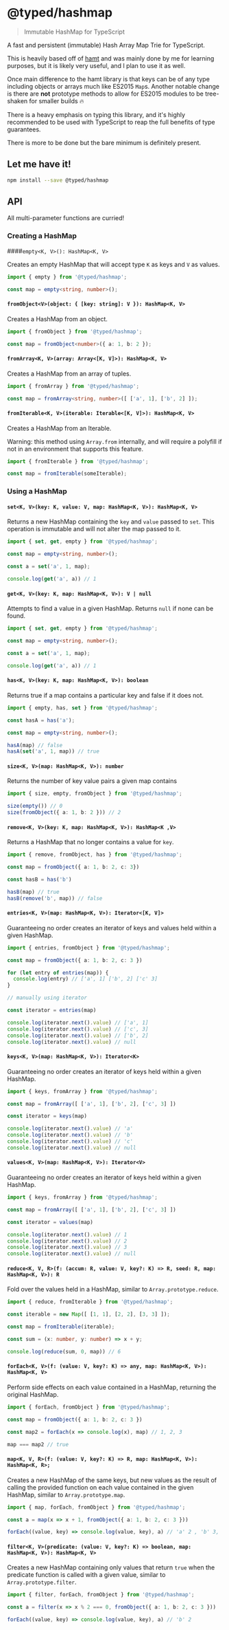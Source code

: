 # @typed/hashmap

> Immutable HashMap for TypeScript

A fast and persistent (immutable) Hash Array Map Trie for TypeScript.

This is heavily based off of [hamt](https://github.com/mattbierner/hamt) and
was mainly done by me for learning purposes, but it is likely very useful, and I
plan to use it as well.

Once main difference to the hamt library is that keys can be of any type
including objects or arrays much like ES2015 `Map`s.
Another notable change is there are **not** prototype methods to allow
for ES2015 modules to be tree-shaken for smaller builds :fire:

There is a heavy emphasis on typing this library, and it's highly recommended
to be used with TypeScript to reap the full benefits of type guarantees.

There is more to be done but the bare minimum is definitely present.

## Let me have it!
```sh
npm install --save @typed/hashmap
```

## API

All multi-parameter functions are curried!

### Creating a HashMap

####`empty<K, V>(): HashMap<K, V>`

Creates an empty HashMap that will accept type `K` as keys and `V` as values.

```typescript
import { empty } from '@typed/hashmap';

const map = empty<string, number>();
```

#### `fromObject<V>(object: { [key: string]: V }): HashMap<K, V>`

Creates a HashMap from an object.

```typescript
import { fromObject } from '@typed/hashmap';

const map = fromObject<number>({ a: 1, b: 2 });
```

#### `fromArray<K, V>(array: Array<[K, V]>): HashMap<K, V>`

Creates a HashMap from an array of tuples.

```typescript
import { fromArray } from '@typed/hashmap';

const map = fromArray<string, number>([ ['a', 1], ['b', 2] ]);
```

#### `fromIterable<K, V>(iterable: Iterable<[K, V]>): HashMap<K, V>`

Creates a HashMap from an Iterable.

Warning: this method using `Array.from` internally, and will require a polyfill
if not in an environment that supports this feature.

```typescript
import { fromIterable } from '@typed/hashmap';

const map = fromIterable(someIterable);
```

### Using a HashMap

#### `set<K, V>(key: K, value: V, map: HashMap<K, V>): HashMap<K, V>`

Returns a new HashMap containing the `key` and `value` passed to `set`.
This operation is immutable and will not alter the map passed to it.

```typescript
import { set, get, empty } from '@typed/hashmap';

const map = empty<string, number>();

const a = set('a', 1, map);

console.log(get('a', a)) // 1
```

#### `get<K, V>(key: K, map: HashMap<K, V>): V | null`

Attempts to find a value in a given HashMap. Returns `null` if none can be found.

```typescript
import { set, get, empty } from '@typed/hashmap';

const map = empty<string, number>();

const a = set('a', 1, map);

console.log(get('a', a)) // 1
```

#### `has<K, V>(key: K, map: HashMap<K, V>): boolean`

Returns true if a map contains a particular key and false if it does not.

```typescript
import { empty, has, set } from '@typed/hashmap';

const hasA = has('a');

const map = empty<string, number>();

hasA(map) // false
hasA(set('a', 1, map)) // true
```

#### `size<K, V>(map: HashMap<K, V>): number`

Returns the number of key value pairs a given map contains

```typescript
import { size, empty, fromObject } from '@typed/hashmap';

size(empty()) // 0
size(fromObject({ a: 1, b: 2 })) // 2
```

#### `remove<K, V>(key: K, map: HashMap<K, V>): HashMap<K ,V>`

Returns a HashMap that no longer contains a value for `key`.

```typescript
import { remove, fromObject, has } from '@typed/hashmap';

const map = fromObject({ a: 1, b: 2, c: 3})

const hasB = has('b')

hasB(map) // true
hasB(remove('b', map)) // false
```

#### `entries<K, V>(map: HashMap<K, V>): Iterator<[K, V]>`

Guaranteeing no order creates an iterator of keys and values held within
a given HashMap.

```typescript
import { entries, fromObject } from '@typed/hashmap';

const map = fromObject({ a: 1, b: 2, c: 3 })

for (let entry of entries(map)) {
  console.log(entry) // ['a', 1] ['b', 2] ['c' 3]
}

// manually using iterator

const iterator = entries(map)

console.log(iterator.next().value) // ['a', 1]
console.log(iterator.next().value) // ['c', 3]
console.log(iterator.next().value) // ['b', 2]
console.log(iterator.next().value) // null
```

#### `keys<K, V>(map: HashMap<K, V>): Iterator<K>`

Guaranteeing no order creates an iterator of keys held within
a given HashMap.

```typescript
import { keys, fromArray } from '@typed/hashmap';

const map = fromArray([ ['a', 1], ['b', 2], ['c', 3] ])

const iterator = keys(map)

console.log(iterator.next().value) // 'a'
console.log(iterator.next().value) // 'b'
console.log(iterator.next().value) // 'c'
console.log(iterator.next().value) // null
```

#### `values<K, V>(map: HashMap<K, V>): Iterator<V>`

Guaranteeing no order creates an iterator of keys held within
a given HashMap.

```typescript
import { keys, fromArray } from '@typed/hashmap';

const map = fromArray([ ['a', 1], ['b', 2], ['c', 3] ])

const iterator = values(map)

console.log(iterator.next().value) // 1
console.log(iterator.next().value) // 2
console.log(iterator.next().value) // 3
console.log(iterator.next().value) // null
```

#### `reduce<K, V, R>(f: (accum: R, value: V, key?: K) => R, seed: R, map: HashMap<K, V>): R`

Fold over the values held in a HashMap, similar to `Array.prototype.reduce`.

```typescript
import { reduce, fromIterable } from '@typed/hashmap';

const iterable = new Map([ [1, 1], [2, 2], [3, 3] ]);

const map = fromIterable(iterable);

const sum = (x: number, y: number) => x + y;

console.log(reduce(sum, 0, map)) // 6
```

#### `forEach<K, V>(f: (value: V, key?: K) => any, map: HashMap<K, V>): HashMap<K, V>`

Perform side effects on each value contained in a HashMap, returning the original
HashMap.

```typescript
import { forEach, fromObject } from '@typed/hashmap';

const map = fromObject({ a: 1, b: 2, c: 3 })

const map2 = forEach(x => console.log(x), map) // 1, 2, 3

map === map2 // true
```

#### `map<K, V, R>(f: (value: V, key?: K) => R, map: HashMap<K, V>): HashMap<K, R>;`

Creates a new HashMap of the same keys, but new values as the result of calling
the provided function on each value contained in the given HashMap, similar to
`Array.prototype.map`.

```typescript
import { map, forEach, fromObject } from '@typed/hashmap';

const a = map(x => x + 1, fromObject({ a: 1, b: 2, c: 3 }))

forEach((value, key) => console.log(value, key), a) // 'a' 2 , 'b' 3, 'c' 4
```

#### `filter<K, V>(predicate: (value: V, key?: K) => boolean, map: HashMap<K, V>): HashMap<K, V>`

Creates a new HashMap containing only values that return `true` when the predicate
function is called with a given value, similar to `Array.prototype.filter`.

```typescript
import { filter, forEach, fromObject } from '@typed/hashmap';

const a = filter(x => x % 2 === 0, fromObject({ a: 1, b: 2, c: 3 }))

forEach((value, key) => console.log(value, key), a) // 'b' 2
```
